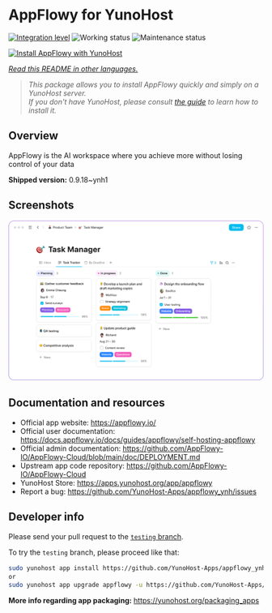 <!--
N.B.: This README was automatically generated by <https://github.com/YunoHost/apps/tree/master/tools/readme_generator>
It shall NOT be edited by hand.
-->

# AppFlowy for YunoHost

[![Integration level](https://apps.yunohost.org/badge/integration/appflowy)](https://ci-apps.yunohost.org/ci/apps/appflowy/)
![Working status](https://apps.yunohost.org/badge/state/appflowy)
![Maintenance status](https://apps.yunohost.org/badge/maintained/appflowy)

[![Install AppFlowy with YunoHost](https://install-app.yunohost.org/install-with-yunohost.svg)](https://install-app.yunohost.org/?app=appflowy)

*[Read this README in other languages.](./ALL_README.md)*

> *This package allows you to install AppFlowy quickly and simply on a YunoHost server.*  
> *If you don't have YunoHost, please consult [the guide](https://yunohost.org/install) to learn how to install it.*

## Overview

AppFlowy is the AI workspace where you achieve more without losing control of your data


**Shipped version:** 0.9.18~ynh1

## Screenshots

![Screenshot of AppFlowy](./doc/screenshots/task_manager.png)

## Documentation and resources

- Official app website: <https://appflowy.io/>
- Official user documentation: <https://docs.appflowy.io/docs/guides/appflowy/self-hosting-appflowy>
- Official admin documentation: <https://github.com/AppFlowy-IO/AppFlowy-Cloud/blob/main/doc/DEPLOYMENT.md>
- Upstream app code repository: <https://github.com/AppFlowy-IO/AppFlowy-Cloud>
- YunoHost Store: <https://apps.yunohost.org/app/appflowy>
- Report a bug: <https://github.com/YunoHost-Apps/appflowy_ynh/issues>

## Developer info

Please send your pull request to the [`testing` branch](https://github.com/YunoHost-Apps/appflowy_ynh/tree/testing).

To try the `testing` branch, please proceed like that:

```bash
sudo yunohost app install https://github.com/YunoHost-Apps/appflowy_ynh/tree/testing --debug
or
sudo yunohost app upgrade appflowy -u https://github.com/YunoHost-Apps/appflowy_ynh/tree/testing --debug
```

**More info regarding app packaging:** <https://yunohost.org/packaging_apps>
